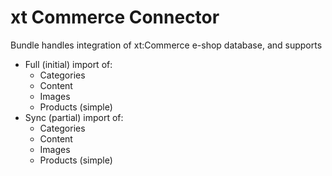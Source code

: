 xt Commerce Connector
=====================

Bundle handles integration of xt:Commerce e-shop database, and supports

- Full (initial) import of:
    - Categories
    - Content
    - Images
    - Products (simple)
- Sync (partial) import of:
    - Categories
    - Content
    - Images
    - Products (simple)
